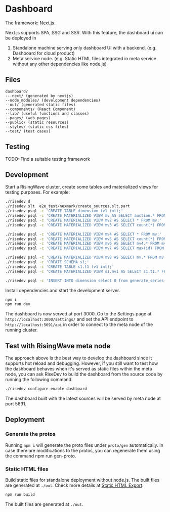 # Dashboard

The framework: [Next.js](https://nextjs.org).

Next.js supports SPA, SSG and SSR. With this feature, the dashboard ui can be deployed in

1. Standalone machine serving only dashboard UI with a backend. (e.g. Dashboard for cloud product)
2. Meta service node. (e.g. Static HTML files integrated in meta service without any other dependencies like node.js)

## Files

```plain
dashboard/
--.next/ (generated by nextjs)
--node_modules/ (development dependencies)
--out/ (generated static files)
--components/ (React Component)
--lib/ (useful functions and classes)
--pages/ (web pages)
--public/ (static resources)
--styles/ (static css files)
--test/ (test cases)
```

## Testing

TODO: Find a suitable testing framework

## Development

Start a RisingWave cluster, create some tables and materialized views for testing purposes.
For example:

```bash
./risedev d
./risedev slt  e2e_test/nexmark/create_sources.slt.part
./risedev psql -c 'CREATE TABLE dimension (v1 int);'
./risedev psql -c 'CREATE MATERIALIZED VIEW mv AS SELECT auction.* FROM dimension join auction on auction.id-auction.id = dimension.v1;'
./risedev psql -c 'CREATE MATERIALIZED VIEW mv2 AS SELECT * FROM mv;'
./risedev psql -c 'CREATE MATERIALIZED VIEW mv3 AS SELECT count(*) FROM mv2;'

./risedev psql -c 'CREATE MATERIALIZED VIEW mv4 AS SELECT * FROM mv;'
./risedev psql -c 'CREATE MATERIALIZED VIEW mv5 AS SELECT count(*) FROM mv2;'
./risedev psql -c 'CREATE MATERIALIZED VIEW mv6 AS SELECT mv4.* FROM mv4 join mv2 using(id);'
./risedev psql -c 'CREATE MATERIALIZED VIEW mv7 AS SELECT max(id) FROM mv;'

./risedev psql -c 'CREATE MATERIALIZED VIEW mv8 AS SELECT mv.* FROM mv join mv6 using(id);'
./risedev psql -c 'CREATE SCHEMA s1;'
./risedev psql -c 'CREATE TABLE s1.t1 (v1 int);'
./risedev psql -c 'CREATE MATERIALIZED VIEW s1.mv1 AS SELECT s1.t1.* FROM s1.t1 join mv on s1.t1.v1 = mv.id;'

./risedev psql -c 'INSERT INTO dimension select 0 from generate_series(1, 20);'
```

Install dependencies and start the development server.

```bash
npm i
npm run dev
```

The dashboard is now served at port 3000.
Go to the Settings page at `http://localhost:3000/settings/` and set the API endpoint to
`http://localhost:5691/api` in order to connect to the meta node of the running cluster.

## Test with RisingWave meta node

The approach above is the best way to develop the dashboard since it supports hot reload and debugging.
However, if you still want to test how the dashboard behaves when it's served as static files within the meta node,
you can ask RiseDev to build the dashboard from the source code by running the following command.

```bash
./risedev configure enable dashboard
```

The dashboard built with the latest sources will be served by meta node at port 5691.

## Deployment

### Generate the protos

Running `npm i` will generate the proto files under `proto/gen` automatically. In case there are modifications to the protos, you can regenerate them using the command npm run gen-proto.

### Static HTML files

Build static files for standalone deployment without node.js. The built files are generated at `./out`.
Check more details at [Static HTML Export](https://nextjs.org/docs/advanced-features/static-html-export).

```bash
npm run build
```

The built files are generated at `./out`.
